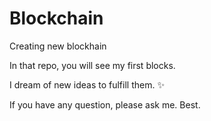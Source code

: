 # Blockchain
Creating new blockhain 


In that repo, you will see my first blocks.

I dream of new ideas to fulfill them. ✨

If you have any question, please ask me.
Best.
